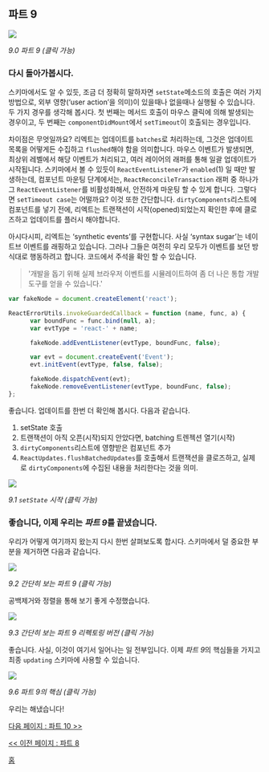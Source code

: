 ## 파트 9

[![](https://twisger.github.io/Under-the-hood-ReactJS/stack/images/9/part-9.svg)](https://twisger.github.io/Under-the-hood-ReactJS/stack/images/9/part-9.svg)

<em>9.0 파트 9 (클릭 가능)</em>

### 다시 돌아가봅시다.

스키마에서도 알 수 있듯, 조금 더 정확히 말하자면 `setState`메소드의 호출은 여러 가지 방법으로, 외부 영향(‘user action’을 의미)이 있을때나 없을때나 실행될 수 있습니다. 두 가지 경우를 생각해 봅시다. 첫 번째는 메서드 호출이 마우스 클릭에 의해 발생되는 경우이고, 두 번째는 `componentDidMount`에서 `setTimeout`이 호출되는 경우입니다.

차이점은 무엇일까요? 리엑트는 업데이트를 `batches`로 처리하는데, 그것은 업데이트 목록을 어떻게든 수집하고 `flushed`해야 함을 의미합니다. 마우스 이벤트가 발생되면, 최상위 레벨에서 해당 이벤트가 처리되고, 여러 레이어의 래퍼를 통해 일괄 업데이트가 시작됩니다. 스키마에서 볼 수 있듯이 `ReactEventListener`가 `enabled`(1) 일 때만 발생하는데, 컴포넌트 마운팅 단계에서는, `ReactReconcileTransaction` 래퍼 중 하나가 그 `ReactEventListener`를 비활성화해서, 안전하게 마운팅 할 수 있게 합니다. 그렇다면 `setTimeout case`는 어떨까요? 이것 또한 간단합니다. `dirtyComponents`리스트에 컴포넌트를 넣기 전에, 리엑트는 트랜잭션이 시작(opened)되었는지 확인한 후에 클로즈하고 업데이트를 플러시 해야합니다.

아시다시피, 리엑트는 ‘synthetic events’를 구현합니다. 사실 ‘syntax sugar’는 네이트브 이벤트를 래핑하고 있습니다. 그러나 그들은 여전히 우리 모두가 이벤트를 보던 방식대로 행동하려고 합니다. 코드에서 주석을 확인 할 수 있습니다.
> '개발을 돕기 위해 실제 브라우저 이벤트를 시뮬레이트하여 좀 더 나은 통합 개발 도구를 얻을 수 있습니다.'

```javascript
var fakeNode = document.createElement('react');

ReactErrorUtils.invokeGuardedCallback = function (name, func, a) {
      var boundFunc = func.bind(null, a);
      var evtType = 'react-' + name;

      fakeNode.addEventListener(evtType, boundFunc, false);

      var evt = document.createEvent('Event');
      evt.initEvent(evtType, false, false);

      fakeNode.dispatchEvent(evt);
      fakeNode.removeEventListener(evtType, boundFunc, false);
};
```
좋습니다. 업데이트를 한번 더 확인해 봅시다. 다음과 같습니다.

1. setState 호출
2. 트랜잭션이 아직 오픈(시작)되지 안았다면, batching 트렌젝션 열기(시작)
3. `dirtyComponents`리스트에 영향받은 컴포넌트 추가
4. `ReactUpdates.flushBatchedUpdates`를 호출해서 트랜잭션을 클로즈하고, 실제로 `dirtyComponents`에 수집된 내용을 처리한다는 것을 의미.

[![](https://twisger.github.io/Under-the-hood-ReactJS/stack/images/9/set-state-update-start.svg)](https://twisger.github.io/Under-the-hood-ReactJS/stack/images/9/set-state-update-start.svg)

<em>9.1 `setState` 시작 (클릭 가능)</em>

### 좋습니다, 이제 우리는 *파트 9*를 끝냈습니다.

우리가 어떻게 여기까지 왔는지 다시 한번 살펴보도록 합시다. 스키마에서 덜 중요한 부분을 제거하면 다음과 같습니다.

[![](https://twisger.github.io/Under-the-hood-ReactJS/stack/images/9/part-9-A.svg)](https://twisger.github.io/Under-the-hood-ReactJS/stack/images/9/part-9-A.svg)

<em>9.2 간단히 보는 파트 9 (클릭 가능)</em>

공백제거와 정렬을 통해 보기 좋게 수정했습니다.

[![](https://twisger.github.io/Under-the-hood-ReactJS/stack/images/9/part-9-B.svg)](https://twisger.github.io/Under-the-hood-ReactJS/stack/images/9/part-9-B.svg)

<em>9.3 간단히 보는 파트 9 리펙토링 버전 (클릭 가능)</em>

좋습니다. 사실, 이것이 여기서 일어나는 일 전부입니다. 이제 *파트 9*의 핵심들을 가지고 최종 `updating` 스키마에 사용할 수 있습니다.

[![](https://twisger.github.io/Under-the-hood-ReactJS/stack/images/9/part-9-C.svg)](https://twisger.github.io/Under-the-hood-ReactJS/stack/images/9/part-9-C.svg)

<em>9.6 파트 9의 핵심 (클릭 가능)</em>

우리는 해냈습니다!


[다음 페이지 : 파트 10 >>](./Part-10.md)

[<< 이전 페이지 : 파트 8](./Part-8.md)


[홈](../../README.md)
